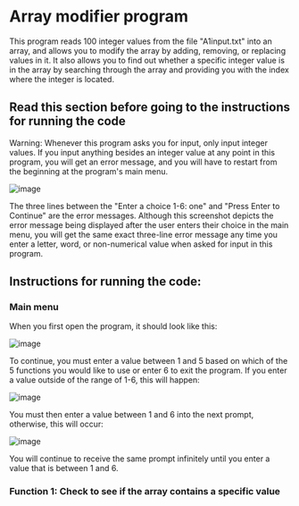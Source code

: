 # Array modifier program

This program reads 100 integer values from the file "A1input.txt" into an array, and allows you to modify the array by adding, removing, or replacing values in it. It also allows you to find out whether a specific integer value is in the array by searching through the array and providing you with the index where the integer is located.

## Read this section before going to the instructions for running the code

Warning: Whenever this program asks you for input, only input integer values. If you input anything besides an integer value at any point in this program, you will get an error message, and you will have to restart from the beginning at the program's main menu. 

![image](https://github.com/user-attachments/assets/2f9baa27-b709-47ef-a42f-8bc275518134)


The three lines between the "Enter a choice 1-6: one" and "Press Enter to Continue" are the error messages. Although this screenshot depicts the error message being displayed after the user enters their choice in the main menu, you will get the same exact three-line error message any time you enter a letter, word, or non-numerical value when asked for input in this program.

## Instructions for running the code: 

### Main menu

When you first open the program, it should look like this:

![image](https://github.com/user-attachments/assets/49e90ea2-41bb-4438-bf0d-4178cd37bbe0)

To continue, you must enter a value between 1 and 5 based on which of the 5 functions you would like to use or enter 6 to exit the program. If you enter a value outside of the range of 1-6, this will happen:

![image](https://github.com/user-attachments/assets/79cc4109-b53c-43dd-a62a-6b9b2901ec84)

You must then enter a value between 1 and 6 into the next prompt, otherwise, this will occur:

![image](https://github.com/user-attachments/assets/6fe912c4-e0fd-4dbd-8784-a68c3336fcbd)

You will continue to receive the same prompt infinitely until you enter a value that is between 1 and 6.

### Function 1: Check to see if the array contains a specific value







